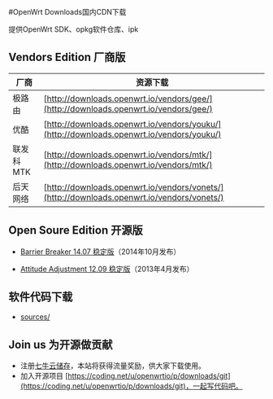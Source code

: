#OpenWrt Downloads国内CDN下载

提供OpenWrt SDK、opkg软件仓库、ipk

## Vendors Edition 厂商版

厂商 | 资源下载
-----|---------
极路由 | [http://downloads.openwrt.io/vendors/gee/](http://downloads.openwrt.io/vendors/gee/)
优酷 | [http://downloads.openwrt.io/vendors/youku/](http://downloads.openwrt.io/vendors/youku/)
联发科MTK | [http://downloads.openwrt.io/vendors/mtk/](http://downloads.openwrt.io/vendors/mtk/)
后天网络 | [http://downloads.openwrt.io/vendors/vonets/](http://downloads.openwrt.io/vendors/vonets/)

## Open Soure Edition 开源版

* [Barrier Breaker 14.07 稳定版](http://downloads.openwrt.io/barrier_breaker/14.07/)（2014年10月发布）

* [Attitude Adjustment 12.09 稳定版](http://downloads.openwrt.io/attitude_adjustment/12.09/)（2013年4月发布）

## 软件代码下载

* [sources/](sources/)

## Join us 为开源做贡献

* 注册[七牛云储存](https://portal.qiniu.com/signup?code=3lafkpsz7yes1)，本站将获得流量奖励，供大家下载使用。
* 加入开源项目 [https://coding.net/u/openwrtio/p/downloads/git](https://coding.net/u/openwrtio/p/downloads/git)，一起写代码吧。
